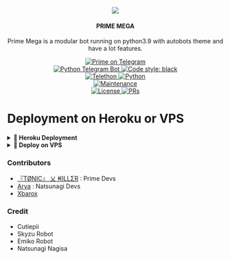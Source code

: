 <p align="center">
  <img src="https://telegra.ph/file/1da0ff9b5983912852f83.jpg">
</p>

<h4><p align="center"> PRIME MEGA </p></h4>

<p align="center">Prime Mega is a modular bot running on python3.9 with autobots theme and have a lot features.</p>

<p align="center">
<a href="https://t.me/PrimeMegaBot"> <img src="https://img.shields.io/badge/Prime-Mega-blue?&logo=telegram" alt="Prime on Telegram" /> </a><br>
<a href="https://python-telegram-bot.org"> <img src="https://img.shields.io/badge/PTB-13.9.0-white?&style=flat-round&logo=github" alt="Python Telegram Bot" /> </a>
<a href="https://github.com/psf/black"><img alt="Code style: black" src="https://img.shields.io/badge/code%20style-black-000000.svg"></a><br>
<a href="https://docs.telethon.dev"> <img src="https://img.shields.io/badge/Telethon-1.24.0-red?&style=flat-round&logo=github" alt="Telethon" /> </a>
<a href="https://docs.python.org"> <img src="https://img.shields.io/badge/Python-3.9-purple?&style=flat-round&logo=python" alt="Python" /> </a><br>
<a href="https://GitHub.com/Tonic990/PrimeMega"> <img src="https://img.shields.io/badge/Maintained-Yes-yellow.svg" alt="Maintenance" /> </a><br>
<a href="https://github.com/Tonic990/PrimeMega/blob/main/LICENSE"> <img src="https://img.shields.io/badge/License-GPLv3-blue.svg" alt="License" /> </a>
<a href="https://makeapullrequest.com"> <img src="https://img.shields.io/badge/PRs-Welcome-blue.svg?style=flat-round" alt="PRs" /> </a>
</p>

# Deployment on Heroku or VPS

<details>
<summary><b> 🚀 Heroku Deployment</b></summary>
<br>
<h4>Click the button below to deploy Prime on Heroku!</h4>    
<a href="https://heroku.com/deploy?template=https://github.com/Virtualunionsex/PrimeMega"><img src="https://img.shields.io/badge/Deploy%20To%20Heroku-blueviolet?style=for-the-badge&logo=heroku" width="200""/></a>

</details>

<details>
<summary><b>🔗 Deploy on VPS</b></summary>
<br>
    
### Tutorial Deploy on VPS
 
```console
root@PrimeMega~ $ screen -S PrimeMega
root@PrimeMega~ $ git clone https://github.com/Toni880/PrimeMega
root@PrimeMega~ $ cd PrimeMega
root@PrimeMega~ $ pip3 install -U -r requirements.txt
root@PrimeMega~ $ cp prime.env .env
root@PrimeMega~ $ nano .env
root@PrimeMega~ $ bash start
```

</details>

### Contributors
- [『TØNIC』 乂 ₭ILLΣR](https://github.com/Tonic990) : Prime Devs
- [Arya](https://github.com/aryazakaria01) : Natsunagi Devs
- [Xbarox](https://github.com/Xbaroxx)

### Credit
- Cutiepii
- Skyzu Robot
- Emiko Robot
- Natsunagi Nagisa
